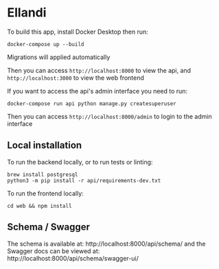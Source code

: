 # Ellandi

To build this app, install Docker Desktop then run:

    docker-compose up --build

Migrations will applied automatically

Then you can access `http://localhost:8000` to view the api, and `http://localhost:3000` to view the web frontend

If you want to access the api's admin interface you need to run:

    docker-compose run api python manage.py createsuperuser

Then you can access `http://localhost:8000/admin` to login to the admin interface

## Local installation

To run the backend locally, or to run tests or linting:

    brew install postgresql
    python3 -m pip install -r api/requirements-dev.txt

To run the frontend locally:

    cd web && npm install


## Schema / Swagger

The schema is available at: http://localhost:8000/api/schema/ and the Swagger docs can be viewed at: http://localhost:8000/api/schema/swagger-ui/
